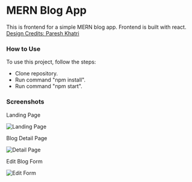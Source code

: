 # MERN Blog App

This is frontend for a simple MERN blog app. Frontend is built with react. [Design Credits: Paresh Khatri](https://dribbble.com/shots/8215638-UDX-Blog)

### How to Use

To use this project, follow the steps:
 - Clone repository.
 - Run command "npm install".
 - Run command "npm start".

### Screenshots

Landing Page

![Landing Page](https://github.com/Fatima-Mujahid/blog-frontend/blob/main/Resources/l1.png)

Blog Detail Page

![Detail Page](https://github.com/Fatima-Mujahid/blog-frontend/blob/main/Resources/l2.png)

Edit Blog Form

![Edit Form](https://github.com/Fatima-Mujahid/blog-frontend/blob/main/Resources/l3.png)
